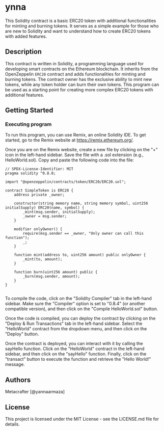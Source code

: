 # ynna
This Solidity contract is a basic ERC20 token with additional functionalities for minting and burning tokens. It serves as a simple example for those who are new to Solidity and want to understand how to create ERC20 tokens with added features.

## Description

This contract is written in Solidity, a programming language used for developing smart contracts on the Ethereum blockchain. It inherits from the OpenZeppelin `ERC20` contract and adds functionalities for minting and burning tokens. The contract owner has the exclusive ability to mint new tokens, while any token holder can burn their own tokens. This program can be used as a starting point for creating more complex ERC20 tokens with additional features.

## Getting Started

### Executing program

To run this program, you can use Remix, an online Solidity IDE. To get started, go to the Remix website at https://remix.ethereum.org/.

Once you are on the Remix website, create a new file by clicking on the "+" icon in the left-hand sidebar. Save the file with a .sol extension (e.g., HelloWorld.sol). Copy and paste the following code into the file:


```
// SPDX-License-Identifier: MIT
pragma solidity ^0.8.0;

import "@openzeppelin/contracts/token/ERC20/ERC20.sol";

contract SimpleToken is ERC20 {
    address private _owner;

    constructor(string memory name, string memory symbol, uint256 initialSupply) ERC20(name, symbol) {
        _mint(msg.sender, initialSupply);
        _owner = msg.sender;
    }

    modifier onlyOwner() {
        require(msg.sender == _owner, "Only owner can call this function");
        _;
    }

    function mint(address to, uint256 amount) public onlyOwner {
        _mint(to, amount);
    }

    function burn(uint256 amount) public {
        _burn(msg.sender, amount);
    }  
}


```

To compile the code, click on the "Solidity Compiler" tab in the left-hand sidebar. Make sure the "Compiler" option is set to "0.8.4" (or another compatible version), and then click on the "Compile HelloWorld.sol" button.

Once the code is compiled, you can deploy the contract by clicking on the "Deploy & Run Transactions" tab in the left-hand sidebar. Select the "HelloWorld" contract from the dropdown menu, and then click on the "Deploy" button.

Once the contract is deployed, you can interact with it by calling the sayHello function. Click on the "HelloWorld" contract in the left-hand sidebar, and then click on the "sayHello" function. Finally, click on the "transact" button to execute the function and retrieve the "Hello World!" message.

## Authors

Metacrafter 
[@yannaarmaza]

## License

This project is licensed under the MIT License - see the LICENSE.md file for details.
